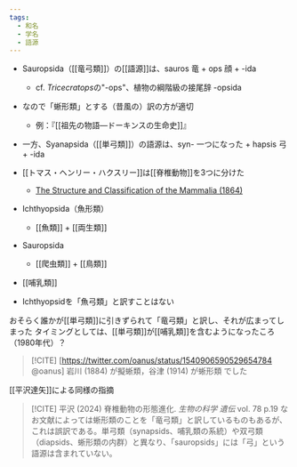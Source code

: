 ```yaml
---
tags:
  - 和名
  - 学名
  - 語源
---
```


- Sauropsida（[[竜弓類]]）の[[語源]]は、sauros 竜 + ops 顔 + -ida
	- cf. *Tricecratops*の"-ops"、植物の綱階級の接尾辞 -opsida
- なので「蜥形類」とする（昔風の）訳の方が適切
	- 例：『[[祖先の物語—ドーキンスの生命史]]』

- 一方、Syanapsida（[[単弓類]]）の語源は、syn- 一つになった + hapsis 弓 + -ida

- [[トマス・ヘンリー・ハクスリー]]は[[脊椎動物]]を3つに分けた
	- [The Structure and Classification of the Mammalia (1864)](http://aleph0.clarku.edu/huxley/UnColl/Gazettes/Mamma.html)
- Ichthyopsida（魚形類）
	- [[魚類]] + [[両生類]]
- Sauropsida
	- [[爬虫類]] + [[鳥類]]
- [[哺乳類]]

- Ichthyopsidを「魚弓類」と訳すことはない

おそらく誰かが[[単弓類]]に引きずられて「竜弓類」と訳し、それが広まってしまった
タイミングとしては、[[単弓類]]が[[哺乳類]]を含むようになったころ（1980年代）？

> [!CITE] [https://twitter.com/oanus/status/1540906590529654784 @oanus]
>  岩川 (1884) が擬蜥類，谷津 (1914) が蜥形類 でした


[[平沢達矢]]による同様の指摘
> [!CITE] 平沢 (2024) 脊椎動物の形態進化. *生物の科学 遺伝*  vol. 78  p.19
> なお文献によっては蜥形類のことを「竜弓類」と訳しているものもあるが、これは誤訳である。単弓類（synapsids、哺乳類の系統）や双弓類（diapsids、蜥形類の内群）と異なり、「sauropsids」には「弓」という語源は含まれていない。